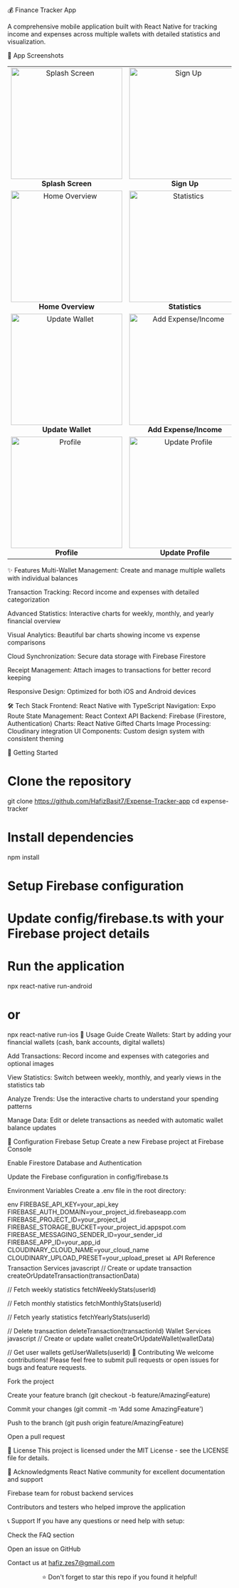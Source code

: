 💰 Finance Tracker App

A comprehensive mobile application built with React Native for tracking income and expenses across multiple wallets with detailed statistics and visualization.


📸 App Screenshots
<table>
  <tr>
    <td align="center">
      <img src="./screenshots/Splash.jpg" width="250" alt="Splash Screen"/> <br> <b>Splash Screen</b>
    </td>
    <td align="center">
      <img src="./screenshots/SignUp.jpg" width="250" alt="Sign Up"/> <br> <b>Sign Up</b>
    </td>
    <td align="center">
      <img src="./screenshots/Login.jpg" width="250" alt="Login"/> <br> <b>Login</b>
    </td>
  </tr>
  <tr>
    <td align="center">
      <img src="./screenshots/Home.jpg" width="250" alt="Home Overview"/> <br> <b>Home Overview</b>
    </td>
    <td align="center">
      <img src="./screenshots/Stats.jpg" width="250" alt="Statistics"/> <br> <b>Statistics</b>
    </td>
    <td align="center">
      <img src="./screenshots/Wall.jpg" width="250" alt="Wallet"/> <br> <b>Wallet</b>
    </td>
  </tr>
  <tr>
    <td align="center">
      <img src="./screenshots/UpWal.jpg" width="250" alt="Update Wallet"/> <br> <b>Update Wallet</b>
    </td>
    <td align="center">
      <img src="./screenshots/Expen.jpg" width="250" alt="Add Expense/Income"/> <br> <b>Add Expense/Income</b>
    </td>
    <td align="center">
      <img src="./screenshots/NewWallet.jpg" width="250" alt="Create a New Wallet"/> <br> <b>Create a New Wallet</b>
    </td>
  </tr>
  <tr>
    <td align="center">
      <img src="./screenshots/Profile.jpg" width="250" alt="Profile"/> <br> <b>Profile</b>
    </td>
    <td align="center">
      <img src="./screenshots/UpProf.jpg" width="250" alt="Update Profile"/> <br> <b>Update Profile</b>
    </td>
  </tr>
</table>

✨ Features
Multi-Wallet Management: Create and manage multiple wallets with individual balances

Transaction Tracking: Record income and expenses with detailed categorization

Advanced Statistics: Interactive charts for weekly, monthly, and yearly financial overview

Visual Analytics: Beautiful bar charts showing income vs expense comparisons

Cloud Synchronization: Secure data storage with Firebase Firestore

Receipt Management: Attach images to transactions for better record keeping

Responsive Design: Optimized for both iOS and Android devices

🛠️ Tech Stack
Frontend: React Native with TypeScript
Navigation: Expo Route
State Management: React Context API
Backend: Firebase (Firestore, Authentication)
Charts: React Native Gifted Charts
Image Processing: Cloudinary integration
UI Components: Custom design system with consistent theming

🚀 Getting Started

# Clone the repository
git clone https://github.com/HafizBasit7/Expense-Tracker-app
cd expense-tracker

# Install dependencies
npm install

# Setup Firebase configuration
# Update config/firebase.ts with your Firebase project details

# Run the application
npx react-native run-android
# or
npx react-native run-ios
📖 Usage Guide
Create Wallets: Start by adding your financial wallets (cash, bank accounts, digital wallets)

Add Transactions: Record income and expenses with categories and optional images

View Statistics: Switch between weekly, monthly, and yearly views in the statistics tab

Analyze Trends: Use the interactive charts to understand your spending patterns

Manage Data: Edit or delete transactions as needed with automatic wallet balance updates

🔧 Configuration
Firebase Setup
Create a new Firebase project at Firebase Console

Enable Firestore Database and Authentication

Update the Firebase configuration in config/firebase.ts

Environment Variables
Create a .env file in the root directory:

env
FIREBASE_API_KEY=your_api_key
FIREBASE_AUTH_DOMAIN=your_project_id.firebaseapp.com
FIREBASE_PROJECT_ID=your_project_id
FIREBASE_STORAGE_BUCKET=your_project_id.appspot.com
FIREBASE_MESSAGING_SENDER_ID=your_sender_id
FIREBASE_APP_ID=your_app_id
CLOUDINARY_CLOUD_NAME=your_cloud_name
CLOUDINARY_UPLOAD_PRESET=your_upload_preset
📊 API Reference
Transaction Services
javascript
// Create or update transaction
createOrUpdateTransaction(transactionData)

// Fetch weekly statistics
fetchWeeklyStats(userId)

// Fetch monthly statistics
fetchMonthlyStats(userId)

// Fetch yearly statistics
fetchYearlyStats(userId)

// Delete transaction
deleteTransaction(transactionId)
Wallet Services
javascript
// Create or update wallet
createOrUpdateWallet(walletData)

// Get user wallets
getUserWallets(userId)
🤝 Contributing
We welcome contributions! Please feel free to submit pull requests or open issues for bugs and feature requests.

Fork the project

Create your feature branch (git checkout -b feature/AmazingFeature)

Commit your changes (git commit -m 'Add some AmazingFeature')

Push to the branch (git push origin feature/AmazingFeature)

Open a pull request

📄 License
This project is licensed under the MIT License - see the LICENSE file for details.

🙏 Acknowledgments
React Native community for excellent documentation and support

Firebase team for robust backend services

Contributors and testers who helped improve the application

📞 Support
If you have any questions or need help with setup:

Check the FAQ section

Open an issue on GitHub

Contact us at hafiz.zes7@gmail.com

<div align="center">
⭐ Don't forget to star this repo if you found it helpful!

</div>